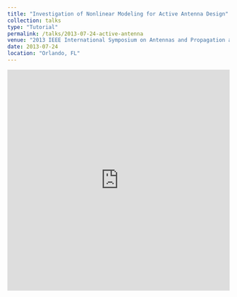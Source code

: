 ```yaml
---
title: "Investigation of Nonlinear Modeling for Active Antenna Design"
collection: talks
type: "Tutorial"
permalink: /talks/2013-07-24-active-antenna
venue: "2013 IEEE International Symposium on Antennas and Propagation and North American Radio Science Meeting"
date: 2013-07-24
location: "Orlando, FL"
--- 
```

 
<iframe 
  src="https://dako2.github.io/files/TANG_URSI2013.pdf#page=1&toolbar=0&navpanes=0&scrollbar=0" 
  style="width:100%; height:500px;" 
  frameborder="0">
</iframe>
